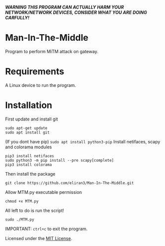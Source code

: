 ***WARNING THIS PROGRAM CAN ACTUALLY HARM YOUR NETWORK/NETWORK DEVICES, CONSIDER WHAT YOU ARE DOING CARFULLY!***

# Man-In-The-Middle
Program to perform MiTM attack on gateway.

# Requirements
A Linux device to run the program.

# Installation
First update and install git
```
sudo apt-get update
sudo apt install git
```
(If you dont have pip) ``` sudo apt install python3-pip ```
Install netifaces, scapy and colorama modules
```
pip3 install netifaces
sudo python3 -m pip install --pre scapy[complete]
pip3 install colorama
```
Then install the package
```
git clone https://github.com/eliran3/Man-In-The-Middle.git
```
Allow MTM.py executable permission
```
chmod +x MTM.py
```
All left to do is run the script!
```
sudo ./MTM.py
```

IMPORTANT: ``` ctrl+c ``` to exit the program.

Licensed under the [MIT License](LICENSE).
